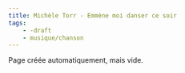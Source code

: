 ```yaml
---
title: Michèle Torr - Emmène moi danser ce soir
tags:
    - -draft
    - musique/chanson
---
```


Page créée automatiquement, mais vide.
